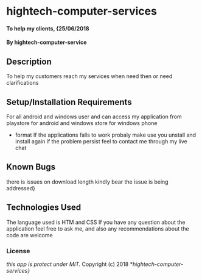 # hightech-computer-services
#### To help my clients, {25/06/2018
#### By **hightech-computer-service**
## Description
To help my customers reach my services when need then or need clarifications
## Setup/Installation Requirements
For all android and windows user and can access my application from playstore for android and windows store for windows phone
* format
If the applications falls to work probaly make use you unstall and install again if the problem persist feel to contact me through my live chat
## Known Bugs
there is issues on download length kindly bear the issue is being addressed}
## Technologies Used
The language used is HTM and CSS
If you have any question   about the application feel free to ask me, and also any recommendations about the code are welcome
### License
*this app is protect under MIT.*
Copyright (c) 2018 **hightech-computer-services}*
